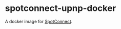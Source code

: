 # spotconnect-upnp-docker

A docker image for [SpotConnect](https://github.com/philippe44/SpotConnect).

